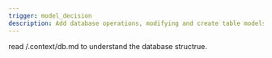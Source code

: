 ```yaml
---
trigger: model_decision
description: Add database operations, modifying and create table models, live tracking operations, add new features to database
---
```


read /.context/db.md to understand the database structrue.
